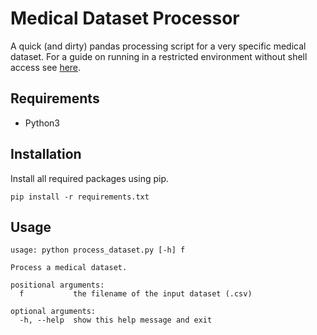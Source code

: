 # Medical Dataset Processor
A quick (and dirty) pandas processing script for a very specific medical dataset. For a guide on running in a restricted environment without shell access see [here](RESTRICTED_ENV.md).

## Requirements
* Python3

## Installation
Install all required packages using pip.

```
pip install -r requirements.txt
```

## Usage
```
usage: python process_dataset.py [-h] f

Process a medical dataset.

positional arguments:
  f           the filename of the input dataset (.csv)

optional arguments:
  -h, --help  show this help message and exit
```
